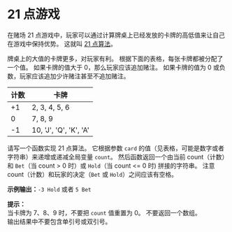 # 21 点游戏

在赌场 21 点游戏中，玩家可以通过计算牌桌上已经发放的卡牌的高低值来让自己在游戏中保持优势。 这就叫 [21 点算法](https://en.wikipedia.org/wiki/Card_counting)。

牌桌上的大值的卡牌更多，对玩家有利。 根据下面的表格，每张卡牌都被分配了一个值。 如果卡牌的值大于 0，那么玩家应该追加赌注。 如果卡牌的值为 0 或负数，玩家应该追加少许赌注甚至不追加赌注。

| 计数  | 卡牌                     |
| --- | ---------------------- |
| +1  | 2, 3, 4, 5, 6          |
| 0   | 7, 8, 9                |
| -1  | 10, 'J', 'Q', 'K', 'A' |

请写一个函数实现 21 点算法。 它根据参数 `card` 的值（见表格，可能是数字或者字符串）来递增或递减全局变量 `count`。 然后函数返回一个由当前 count（计数）和 `Bet`（当 count > 0 时）或 `Hold`（当 count <= 0 时) 拼接的字符串。 注意 count（计数）和玩家的决定（`Bet` 或 `Hold`）之间应该有空格。

**示例输出：**`-3 Hold` 或者 `5 Bet`

**提示：**  
当卡牌为 7、8、9 时，不要把 `count` 值重置为 0。 不要返回一个数组。  
输出结果中不要包含单引号或双引号。
